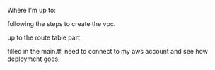 Where I'm up to:

following the steps to create the vpc.

up to the route table part

filled in the main.tf. need to connect to my aws account and see how deployment goes.